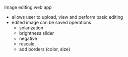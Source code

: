 Image editing web app
- allows user to upload, view and perform basic editing
- edited image can be saved
operations
    - solarization
    - brightness slider
    - negative
    - rescale
    - add borders (color, size)
